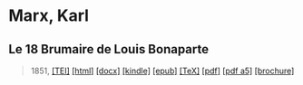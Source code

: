 # Marx, Karl
## Le 18 Brumaire de Louis Bonaparte

> 1851,  <a title="Source XML/TEI" class="mime48 tei" href="https://hurlus.github.io/tei/marx1851_18-brumaire.xml">[TEI]</a>  <a title="HTML une page" class="mime48 html" href="https://hurlus.github.io/marx1851_18-brumaire/marx1851_18-brumaire.html">[html]</a>  <a title="Bureautique (LibreOffice, MS.Word)" class="mime48 docx" href="https://hurlus.github.io/marx1851_18-brumaire/marx1851_18-brumaire.docx">[docx]</a>  <a title="Amazon.kindle" class="mime48 mobi" href="https://hurlus.github.io/marx1851_18-brumaire/marx1851_18-brumaire.mobi">[kindle]</a>  <a title="EPUB, pour liseuses et téléphones" class="mime48 epub" href="https://hurlus.github.io/marx1851_18-brumaire/marx1851_18-brumaire.epub">[epub]</a>  <a title="LaTeX" class="mime48 tex" href="https://hurlus.github.io/marx1851_18-brumaire/marx1851_18-brumaire.tex">[TeX]</a>  <a title="PDF à imprimer, A4 2 colonnes" class="mime48 pdf" href="https://hurlus.github.io/marx1851_18-brumaire/marx1851_18-brumaire.pdf">[pdf]</a>  <a title="PDF à lire, A5 une colonne" class="mime48 a5" href="https://hurlus.github.io/marx1851_18-brumaire/marx1851_18-brumaire_a5.pdf">[pdf a5]</a>  <a title="Brochure à agrafer, pdf imposé pour imprimante recto/verso" class="mime48 brochure" href="https://hurlus.github.io/marx1851_18-brumaire/marx1851_18-brumaire_brochure.pdf">[brochure]</a> 
